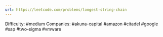 ```yaml
---
url: https://leetcode.com/problems/longest-string-chain
---
```


Difficulty: #medium
Companies: #akuna-capital #amazon #citadel #google #sap #two-sigma #vmware